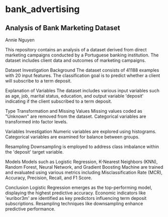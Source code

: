 # bank_advertising

## Analysis of Bank Marketing Dataset
Annie Nguyen

This repository contains an analysis of a dataset derived from direct marketing campaigns conducted by a Portuguese banking institution. The dataset includes client data and outcomes of marketing campaigns.

Dataset Investigation
Background
The dataset consists of 41188 examples with 20 input features. The classification goal is to predict whether a client will subscribe to a term deposit.

Explanation of Variables
The dataset includes various input variables such as age, job, marital status, education, and output variable 'deposit' indicating if the client subscribed to a term deposit.

Type Transformation and Missing Values
Missing values coded as "Unknown" are removed from the dataset. Categorical variables are transformed into factor levels.

Variables Investigation
Numeric variables are explored using histograms. Categorical variables are examined for balance between groups.

Resampling
Downsampling is employed to address class imbalance within the 'deposit' target variable.

Models
Models such as Logistic Regression, K-Nearest Neighbors (KNN), Random Forest, Neural Network, and Gradient Boosting Machine are trained and evaluated using various metrics including Misclassification Rate (MCR), Accuracy, Precision, Recall, and F1 Score.

Conclusion
Logistic Regression emerges as the top-performing model, displaying the highest predictive accuracy. Economic indicators like 'euribor3m' are identified as key predictors influencing term deposit subscriptions. Resampling techniques like downsampling enhance predictive performance.
